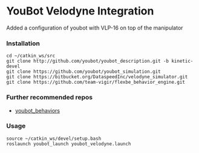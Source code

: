 # YouBot Velodyne Integration
Added a configuration of youbot with VLP-16 on top of the manipulator

### Installation
	cd ~/catkin_ws/src
    git clone http://github.com/youbot/youbot_description.git -b kinetic-devel
    git clone https://github.com/youbot/youbot_simulation.git
    git clone https://bitbucket.org/DataspeedInc/velodyne_simulator.git
    git clone https://github.com/team-vigir/flexbe_behavior_engine.git

### Further recommended repos

* [youbot_behaviors](https://github.com/FlexBE/youbot_behaviors)

### Usage

    source ~/catkin_ws/devel/setup.bash
    roslaunch youbot_launch youbot_velodyne.launch
